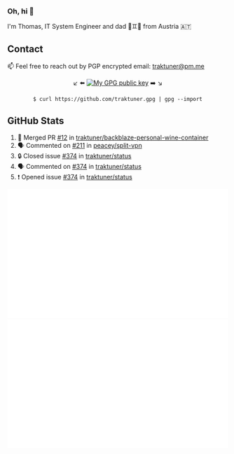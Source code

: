 ### Oh, hi 👋

I'm Thomas, IT System Engineer and dad 👶♊️👶 from Austria 🇦🇹

<!--
**traktuner/traktuner** is a ✨ _special_ ✨ repository because its `README.md` (this file) appears on your GitHub profile.

Here are some ideas to get you started:

- 🔭 I’m currently working on ...
- 🌱 I’m currently learning ...
- 👯 I’m looking to collaborate on ...
- 🤔 I’m looking for help with ...
- 💬 Ask me about ...
- 📫 How to reach me: ...
- 😄 Pronouns: ...
- ⚡ Fun fact: ...
-->

## Contact
📫 Feel free to reach out by PGP encrypted email:
traktuner@pm.me

<div align="center" markdown="1">

↙️ ⬅️ [![My GPG public key](https://img.shields.io/badge/PGP%20public%20key-6D4AFF?style=for-the-badge)](https://github.com/traktuner.gpg) ➡️ ↘️

```shell
$ curl https://github.com/traktuner.gpg | gpg --import
```

</div>

## GitHub Stats
<!--START_SECTION:activity-->
1. 🎉 Merged PR [#12](https://github.com/traktuner/backblaze-personal-wine-container/pull/12) in [traktuner/backblaze-personal-wine-container](https://github.com/traktuner/backblaze-personal-wine-container)
2. 🗣 Commented on [#211](https://github.com/peacey/split-vpn/issues/211#issuecomment-2159722530) in [peacey/split-vpn](https://github.com/peacey/split-vpn)
3. 🔒 Closed issue [#374](https://github.com/traktuner/status/issues/374) in [traktuner/status](https://github.com/traktuner/status)
4. 🗣 Commented on [#374](https://github.com/traktuner/status/issues/374#issuecomment-2156719747) in [traktuner/status](https://github.com/traktuner/status)
5. ❗ Opened issue [#374](https://github.com/traktuner/status/issues/374) in [traktuner/status](https://github.com/traktuner/status)
<!--END_SECTION:activity-->

![](https://github.com/traktuner/traktuner/blob/master/generated/overview.svg)
![](https://github.com/traktuner/traktuner/blob/master/generated/languages.svg)
